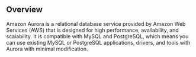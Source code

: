 ## Overview

Amazon Aurora is a relational database service provided by Amazon Web Services (AWS) that is designed for high performance, availability, and scalability. It is compatible with MySQL and PostgreSQL, which means you can use existing MySQL or PostgreSQL applications, drivers, and tools with Aurora with minimal modification.
